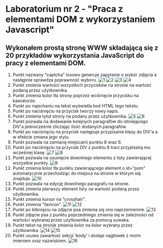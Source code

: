 # Laboratorium nr 2 - "Praca z elementami DOM z wykorzystaniem Javascript"
## Wykonałem prostą stronę WWW składającą się z 20 przykładów wykorzystania JavaScript do pracy z elementami DOM.
1. Punkt nazwany "captcha" losowo generuje zapytanie o wybór zdjęcia a następnie sprawdza poprawność wyboru.
![1](assets/zrzuty/strona1.PNG)
![2](assets/zrzuty/captcha1.PNG)
![3](assets/zrzuty/captcha2.PNG)
![4](assets/zrzuty/captcha3.PNG)
2. Punkt zmienia wartości wszystkich przycisków na stronie na wartość podaną przez użytkownika.
3. Punkt zmienia kolor tła strony poprzez wciśnięcie przycisku na kawiaturze.
4. Punkt po najechaniu na tekst wyświetla kod HTML tego tekstu.
5. Punkt po naciśnięciu na przycisk tworzy nowy napis.
6. Punkt zmienia tytuł strony na podany przez użytkownika.
![5](assets/zrzuty/strona1.PNG)
![6](assets/zrzuty/strona2-1.PNG)
7. Punkt pozwala na dodawanie kolejnych paragrafów do istniejącego DIV'a jednocześnie zliczając ilość dodanych paragrafów.
8. Punkt po naciśnięciu na przycisk następuje przypisanie klasy do DIV'a a w efekcie zmiana jego stylu.
9. Punkt pozwala na zamianę miejscami punktu 8 oraz 9.
10. Punkt po naciśnięciu na przycisk DIV z punktu 8 traci przypisaną mu wcześniej klasę.
![7](assets/zrzuty/strona2.PNG)
![8](assets/zrzuty/strona3-1.PNG)
11. Punkt pozwala na usunięcie dowolnego elementu z listy zawierającej wszystkie punkty.
![9](assets/zrzuty/strona4-1.PNG)
12. Punkt zmienia kolor tła punktu zawierającego element o id="pom" automatycznie przechodząc do miejsca na stronie w którym się znajduje.
![10](assets/zrzuty/strona5-1.PNG)
13. Punkt pozwala na edycję dowolnego paragrafu na stronie.
14. Punkt zmienia pierwszy element listy na wartość podaną przez użytkownika.
15. Punkt zmienia kursor na "crosshair".
16. Punkt zmienia "favicon".
![11](assets/zrzuty/strona3.PNG)
![12](assets/zrzuty/strona6-1.PNG)
17. Punkt po kliknięciu na zdjęcie psa zmienia się ono naprzemiennie.
![13](assets/zrzuty/strona4.PNG)
18. Punkt zdjęcie psa z punktu poprzedniego zmienia się w zależności od wartości wybranej przez użytkownika za pomocą suwaka.
19. Punkt tekst na stronie zmienia kolor na kolor wybrany przez użytkownika.
![14](assets/zrzuty/strona5.PNG)
![15](assets/zrzuty/strona7-1.PNG)
20. Punkt usuwa zawartość sekcji 'body' i dodaje nagłówek z moim imieniem oraz nazwiskiem.
![16](assets/zrzuty/strona8-1.PNG)